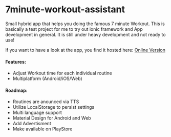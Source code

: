 7minute-workout-assistant
=========================

Small hybrid app that helps you doing the famous 7 minute Workout.
This is basically a test project for me to try out ionic framework and App development in general.
It is still under heavy development and not ready to use!

If you want to have a look at the app, you find it hosted here: [Online Version](http://samuba.github.io/7minute-workout-assistant/www/index.html "7-minute-workout-assistant")

#### Features:
 * Adjust Workout time for each individual routine
 * Multiplatform (Android/iOS/Web)

#### Roadmap:
 * Routines are anounced via TTS
 * Utilize LocalStorage to persist settings
 * Multi language support
 * Material Design for Android and Web
 * Add Advertisment
 * Make available on PlayStore
